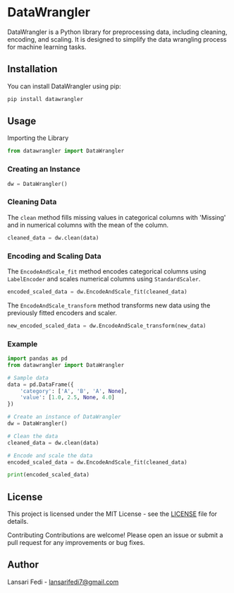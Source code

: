 # DataWrangler

DataWrangler is a Python library for preprocessing data, including cleaning, encoding, and scaling. It is designed to simplify the data wrangling process for machine learning tasks.

## Installation

You can install DataWrangler using pip:

```sh
pip install datawrangler
```

## Usage

Importing the Library

```python
from datawrangler import DataWrangler
```

### Creating an Instance

```python
dw = DataWrangler()
```

### Cleaning Data

The `clean` method fills missing values in categorical columns with 'Missing' and in numerical columns with the mean of the column.

```python
cleaned_data = dw.clean(data)
```

### Encoding and Scaling Data

The `EncodeAndScale_fit` method encodes categorical columns using `LabelEncoder` and scales numerical columns using `StandardScaler`.

```python
encoded_scaled_data = dw.EncodeAndScale_fit(cleaned_data)
```

The `EncodeAndScale_transform` method transforms new data using the previously fitted encoders and scaler.

```python
new_encoded_scaled_data = dw.EncodeAndScale_transform(new_data)
```

### Example

```python
import pandas as pd
from datawrangler import DataWrangler

# Sample data
data = pd.DataFrame({
    'category': ['A', 'B', 'A', None],
    'value': [1.0, 2.5, None, 4.0]
})

# Create an instance of DataWrangler
dw = DataWrangler()

# Clean the data
cleaned_data = dw.clean(data)

# Encode and scale the data
encoded_scaled_data = dw.EncodeAndScale_fit(cleaned_data)

print(encoded_scaled_data)
```

## License

This project is licensed under the MIT License - see the <a href="https://opensource.org/license/mit" target="_blank">LICENSE</a>
 file for details.

Contributing
Contributions are welcome! Please open an issue or submit a pull request for any improvements or bug fixes.

## Author

Lansari Fedi - lansarifedi7@gmail.com
